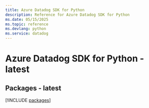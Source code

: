 ```yaml
---
title: Azure Datadog SDK for Python
description: Reference for Azure Datadog SDK for Python
ms.date: 05/15/2025
ms.topic: reference
ms.devlang: python
ms.service: datadog
---
```

# Azure Datadog SDK for Python - latest
## Packages - latest
[!INCLUDE [packages](datadog-index.md)]